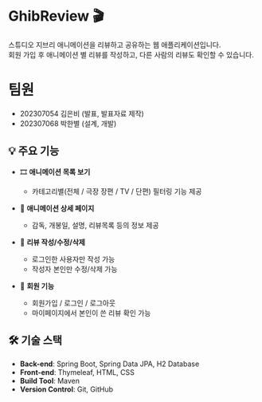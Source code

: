 # GhibReview 🎬

스튜디오 지브리 애니메이션을 리뷰하고 공유하는 웹 애플리케이션입니다.  
회원 가입 후 애니메이션 별 리뷰를 작성하고, 다른 사람의 리뷰도 확인할 수 있습니다.

# 팀원 
- 202307054 김은비 (발표, 발표자료 제작)
- 202307068 박한별 (설계, 개발)

## 💡 주요 기능

- 🎞 **애니메이션 목록 보기**  
  - 카테고리별(전체 / 극장 장편 / TV / 단편) 필터링 기능 제공

- 📖 **애니메이션 상세 페이지**  
  - 감독, 개봉일, 설명, 리뷰목록 등의 정보 제공

- 📝 **리뷰 작성/수정/삭제**  
  - 로그인한 사용자만 작성 가능
  - 작성자 본인만 수정/삭제 가능

- 👤 **회원 기능**  
  - 회원가입 / 로그인 / 로그아웃
  - 마이페이지에서 본인이 쓴 리뷰 확인 가능

## 🛠 기술 스택

- **Back-end**: Spring Boot, Spring Data JPA, H2 Database
- **Front-end**: Thymeleaf, HTML, CSS
- **Build Tool**: Maven
- **Version Control**: Git, GitHub
